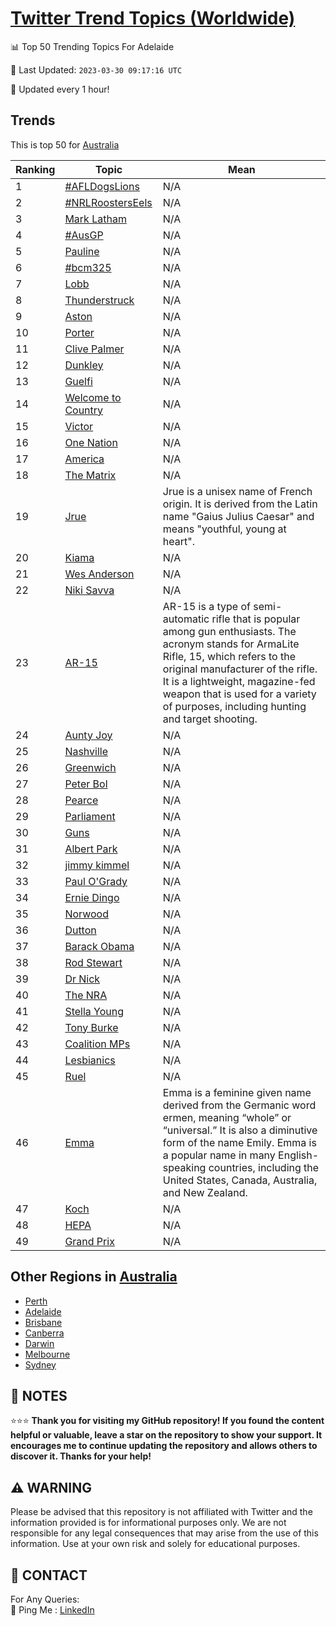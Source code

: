 [Twitter Trend Topics (Worldwide)](https://github.com/ErcinDedeoglu/Twitter-Trend-Topics)
==========


📊 Top 50 Trending Topics For Adelaide

📆 Last Updated: `2023-03-30 09:17:16 UTC`

🔧 Updated every 1 hour!


## Trends

This is top 50 for [Australia](</Australia>)

| Ranking | Topic | Mean |
| ------- | ------------ | ------------ |
| 1 | [#AFLDogsLions](http://twitter.com/search?q=%23AFLDogsLions) | N/A |
| 2 | [#NRLRoostersEels](http://twitter.com/search?q=%23NRLRoostersEels) | N/A |
| 3 | [Mark Latham](http://twitter.com/search?q=Mark+Latham) | N/A |
| 4 | [#AusGP](http://twitter.com/search?q=%23AusGP) | N/A |
| 5 | [Pauline](http://twitter.com/search?q=Pauline) | N/A |
| 6 | [#bcm325](http://twitter.com/search?q=%23bcm325) | N/A |
| 7 | [Lobb](http://twitter.com/search?q=Lobb) | N/A |
| 8 | [Thunderstruck](http://twitter.com/search?q=Thunderstruck) | N/A |
| 9 | [Aston](http://twitter.com/search?q=Aston) | N/A |
| 10 | [Porter](http://twitter.com/search?q=Porter) | N/A |
| 11 | [Clive Palmer](http://twitter.com/search?q=Clive+Palmer) | N/A |
| 12 | [Dunkley](http://twitter.com/search?q=Dunkley) | N/A |
| 13 | [Guelfi](http://twitter.com/search?q=Guelfi) | N/A |
| 14 | [Welcome to Country](http://twitter.com/search?q=Welcome+to+Country) | N/A |
| 15 | [Victor](http://twitter.com/search?q=Victor) | N/A |
| 16 | [One Nation](http://twitter.com/search?q=One+Nation) | N/A |
| 17 | [America](http://twitter.com/search?q=America) | N/A |
| 18 | [The Matrix](http://twitter.com/search?q=The+Matrix) | N/A |
| 19 | [Jrue](http://twitter.com/search?q=Jrue) | Jrue is a unisex name of French origin. It is derived from the Latin name "Gaius Julius Caesar" and means "youthful, young at heart". |
| 20 | [Kiama](http://twitter.com/search?q=Kiama) | N/A |
| 21 | [Wes Anderson](http://twitter.com/search?q=Wes+Anderson) | N/A |
| 22 | [Niki Savva](http://twitter.com/search?q=Niki+Savva) | N/A |
| 23 | [AR-15](http://twitter.com/search?q=AR-15) | AR-15 is a type of semi-automatic rifle that is popular among gun enthusiasts. The acronym stands for ArmaLite Rifle, 15, which refers to the original manufacturer of the rifle. It is a lightweight, magazine-fed weapon that is used for a variety of purposes, including hunting and target shooting. |
| 24 | [Aunty Joy](http://twitter.com/search?q=Aunty+Joy) | N/A |
| 25 | [Nashville](http://twitter.com/search?q=Nashville) | N/A |
| 26 | [Greenwich](http://twitter.com/search?q=Greenwich) | N/A |
| 27 | [Peter Bol](http://twitter.com/search?q=Peter+Bol) | N/A |
| 28 | [Pearce](http://twitter.com/search?q=Pearce) | N/A |
| 29 | [Parliament](http://twitter.com/search?q=Parliament) | N/A |
| 30 | [Guns](http://twitter.com/search?q=Guns) | N/A |
| 31 | [Albert Park](http://twitter.com/search?q=Albert+Park) | N/A |
| 32 | [jimmy kimmel](http://twitter.com/search?q=jimmy+kimmel) | N/A |
| 33 | [Paul O'Grady](http://twitter.com/search?q=Paul+O%27Grady) | N/A |
| 34 | [Ernie Dingo](http://twitter.com/search?q=Ernie+Dingo) | N/A |
| 35 | [Norwood](http://twitter.com/search?q=Norwood) | N/A |
| 36 | [Dutton](http://twitter.com/search?q=Dutton) | N/A |
| 37 | [Barack Obama](http://twitter.com/search?q=Barack+Obama) | N/A |
| 38 | [Rod Stewart](http://twitter.com/search?q=Rod+Stewart) | N/A |
| 39 | [Dr Nick](http://twitter.com/search?q=Dr+Nick) | N/A |
| 40 | [The NRA](http://twitter.com/search?q=The+NRA) | N/A |
| 41 | [Stella Young](http://twitter.com/search?q=Stella+Young) | N/A |
| 42 | [Tony Burke](http://twitter.com/search?q=Tony+Burke) | N/A |
| 43 | [Coalition MPs](http://twitter.com/search?q=Coalition+MPs) | N/A |
| 44 | [Lesbianics](http://twitter.com/search?q=Lesbianics) | N/A |
| 45 | [Ruel](http://twitter.com/search?q=Ruel) | N/A |
| 46 | [Emma](http://twitter.com/search?q=Emma) | Emma is a feminine given name derived from the Germanic word ermen, meaning “whole” or “universal.” It is also a diminutive form of the name Emily. Emma is a popular name in many English-speaking countries, including the United States, Canada, Australia, and New Zealand. |
| 47 | [Koch](http://twitter.com/search?q=Koch) | N/A |
| 48 | [HEPA](http://twitter.com/search?q=HEPA) | N/A |
| 49 | [Grand Prix](http://twitter.com/search?q=Grand+Prix) | N/A |



## Other Regions in [Australia](</Australia>)

* [Perth](</Australia/Perth.md>)
* [Adelaide](</Australia/Adelaide.md>)
* [Brisbane](</Australia/Brisbane.md>)
* [Canberra](</Australia/Canberra.md>)
* [Darwin](</Australia/Darwin.md>)
* [Melbourne](</Australia/Melbourne.md>)
* [Sydney](</Australia/Sydney.md>)



## 📝 NOTES

⭐⭐⭐ **Thank you for visiting my GitHub repository! If you found the content helpful or valuable, leave a star on the repository to show your support. It encourages me to continue updating the repository and allows others to discover it. Thanks for your help!**


## ⚠️ WARNING

Please be advised that this repository is not affiliated with Twitter and the information provided is for informational purposes only. We are not responsible for any legal consequences that may arise from the use of this information. Use at your own risk and solely for educational purposes.


## 📨 CONTACT

 For Any Queries:  
            🏓 Ping Me : [LinkedIn](https://www.linkedin.com/in/ercindedeoglu/)
